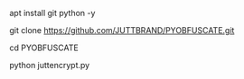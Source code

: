apt install git python -y 

git clone https://github.com/JUTTBRAND/PYOBFUSCATE.git 

cd PYOBFUSCATE

 python juttencrypt.py
